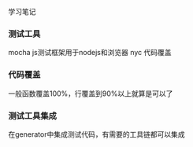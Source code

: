 学习笔记

### 测试工具 
mocha js测试框架用于nodejs和浏览器
nyc 代码覆盖

### 代码覆盖
一般函数覆盖100%，行覆盖到90%以上就算是可以了

### 测试工具集成
在generator中集成测试代码，有需要的工具链都可以集成